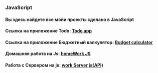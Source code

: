 ### JavaScript 

<h4 align="left">Вы здесь найдете все мойи проекты сделано в JavaScript</h4>
<h4 align="left">Cсылка на приложение Todo: <a href="https://tolebijaksybai.github.io/JavaScript/Todo_app/" target="_blank">Todo app</a></h4>
<h4 align="left">Cсылка на приложение Бюджетный калкулятор: <a href="https://tolebijaksybai.github.io/JavaScript/budget_app/" target="_blank">Budget calculator</a></h4>
<h4 align="left">Домашняя работа на Js: <a href="https://tolebijaksybai.github.io/JavaScript/home_work/" target="_blank">homeWork JS</a></h4>
<h4 align="left">Работа с Cервером на js: <a href="https://tolebijaksybai.github.io/JavaScript/work_server/" target="_blank">work Server js(API)</a></h4>
